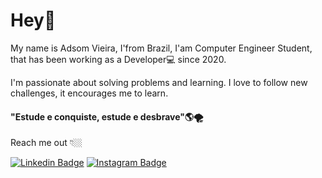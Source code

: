 # Hey👋

My name is Adsom Vieira, I'from Brazil, I'am Computer Engineer Student, that has been working as a Developer💻 since 2020.

I'm passionate about solving problems and learning. I love to follow new challenges, it encourages me to learn.

#### "Estude e conquiste, estude e desbrave"🌎🌪
Reach me out 👇🏼

[![Linkedin Badge](https://img.shields.io/badge/-LinkedIn-blue?style=flat-square&logo=Linkedin&logoColor=white&link=https://www.linkedin.com/in/adsom-vieira-santana-1889b6206/)](https://www.linkedin.com/in/adsom-vieira-santana-1889b6206/) [![Instagram Badge](https://img.shields.io/badge/-Instagram-violet?style=flat-square&logo=Instagram&logoColor=white&link=https://www.instagram.com/adsomvieira/)](https://www.instagram.com/adsomvieira/) 

